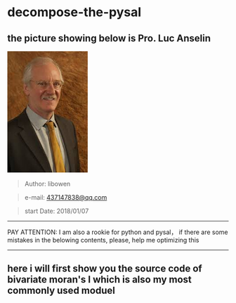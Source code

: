 # decompose-the-pysal

## the picture showing below is Pro. Luc Anselin

![luc anselin](/pics/anselin.jpeg)
>Author: libowen

>e-mail: 437147838@qq.com

>start Date: 2018/01/07

---

PAY ATTENTION: I am also a rookie for python and pysal， if there are some mistakes in the belowing contents, please, help me optimizing this

---

## here i will first show you the source code of bivariate moran's I which is also my most commonly used moduel



